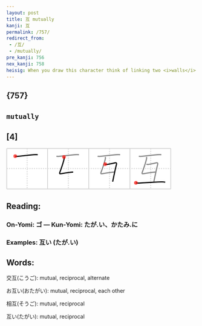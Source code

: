 ```yaml
---
layout: post
title: 互 mutually
kanji: 互
permalink: /757/
redirect_from:
 - /互/
 - /mutually/
pre_kanji: 756
nex_kanji: 758
heisig: When you draw this character think of linking two <i>walls</i> together, one right side up and the other upside down.
---
```


## {757}

## `mutually`

## [4]

<div class="stroke"><img src="../images/E4BA92.png" /></div>

## Reading:

### On-Yomi: ゴ &mdash; Kun-Yomi: たが.い、かたみ.に

### Examples: 互い (たが.い)

## Words:

交互(こうご): mutual, reciprocal, alternate

お互い(おたがい): mutual, reciprocal, each other

相互(そうご): mutual, reciprocal

互い(たがい): mutual, reciprocal
